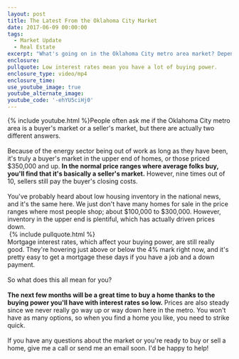 ```yaml
---
layout: post
title: The Latest From the Oklahoma City Market
date: 2017-06-09 00:00:00
tags:
  - Market Update
  - Real Estate
excerpt: "What's going on in the Oklahoma City metro area market? Depending on which segment of the market you're looking in, you'll get a different answer."
enclosure:
pullquote: Low interest rates mean you have a lot of buying power.
enclosure_type: video/mp4
enclosure_time:
use_youtube_image: true
youtube_alternate_image:
youtube_code: '-ehYU5ciHj0'
---
```



{% include youtube.html %}People often ask me if the Oklahoma City metro area is a buyer's market or a seller's market, but there are actually two different answers.
<br>
<br>Because of the energy sector being out of work as long as they have been, it's truly a buyer's market in the upper end of homes, or those priced $350,000 and up. **In the normal price ranges where average folks buy, you'll find that it's basically a seller's market.** However, nine times out of 10, sellers still pay the buyer's closing costs.
<br>
<br>You've probably heard about low housing inventory in the national news, and it's the same here. We just don't have many homes for sale in the price ranges where most people shop; about $100,000 to $300,000. However, inventory in the upper end is plentiful, which has actually driven prices down.
<br>&nbsp;{% include pullquote.html %}
<br>Mortgage interest rates, which affect your buying power, are still really good. They're hovering just above or below the 4% mark right now, and it's pretty easy to get a mortgage these days if you have a job and a down payment.
<br>
<br>So what does this all mean for you?
<br>
<br>**The next few months will be a great time to buy a home thanks to the buying power you'll have with interest rates so low.** Prices are also steady since we never really go way up or way down here in the metro. You won't have as many options, so when you find a home you like, you need to strike quick.
<br>
<br>If you have any questions about the market or you're ready to buy or sell a home, give me a call or send me an email soon. I'd be happy to help!